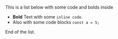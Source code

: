 This is a list below with some code and bolds inside

- **Bold** Text with some `inline code`.
- Also with some code blocks ```const a = 5;```

End of the list.
